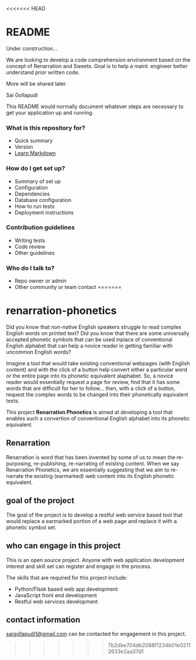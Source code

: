 <<<<<<< HEAD
# README #

Under construction...

We are looking to develop a code comprehension environment based on the concept of Renarration and Sweets. Goal is to help a maint. engineer better understand prior written code.

More will be shared later.

Sai Gollapudi

This README would normally document whatever steps are necessary to get your application up and running.

### What is this repository for? ###

* Quick summary
* Version
* [Learn Markdown](https://bitbucket.org/tutorials/markdowndemo)

### How do I get set up? ###

* Summary of set up
* Configuration
* Dependencies
* Database configuration
* How to run tests
* Deployment instructions

### Contribution guidelines ###

* Writing tests
* Code review
* Other guidelines

### Who do I talk to? ###

* Repo owner or admin
* Other community or team contact
=======
# renarration-phonetics
Did you know that non-native English speakers struggle to read complex English words on printed text? Did you know that there are some universally accepted phonetic symbols that can be used inplace of conventional English alphabet that can help a novice reader in getting familiar with uncommon English words?

Imagine a tool that would take existing conventional webpages (with English content) and with the click of a button help convert either a particular word or the entire page into its phonetic equivalent alaphabet. So, a novice reader would essentially request a page for review, find that it has some words that are difficult for her to follow... then, with a click of a button, request the complex words to be changed into their phonetically equivalent texts.

This project __Renarration Phonetics__ is aimed at developing a tool that enables such a convertion of conventional English alphabet into its phonetic equivalent.

## Renarration ##
Renarration is word that has been invented by some of us to mean the re-purposing, re-publishing, re-narrating of existing content. When we say Renarration Phonetics, we are essentially suggesting that we aim to re-narrate the existing (earmarked) web content into its English phonetic equivalent.

## goal of the project ##
The goal of the project is to develop a restful web service based tool that would replace a earmarked portion of a web page and replace it with a phonetic symbol set.

## who can engage in this project ##
This is an open source project. Anyone with web application development interest and skill set can register and engage in the process. 

The skills that are required for this project include:
 + Python/Flask based web app development
 + JavaScript front end development
 + Restful web services development
 
## contact information ##
saigollapudi1@gmail.com can be contacted for engagement in this project.

>>>>>>> 7b2dbe704db2088f1234b01e02112633e2aa37d1
